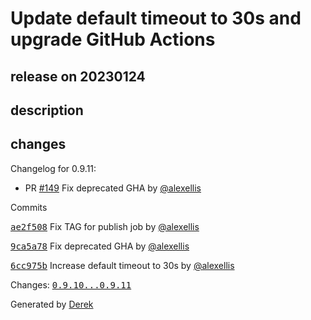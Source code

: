 # Update default timeout to 30s and upgrade GitHub Actions

## release on 20230124

## description

## changes

Changelog for 0.9.11:

* PR <a class="issue-link js-issue-link" data-error-text="Failed to load title" data-id="1554563459" data-permission-text="Title is private" data-url="https://github.com/openfaas/of-watchdog/issues/149" data-hovercard-type="pull_request" data-hovercard-url="/openfaas/of-watchdog/pull/149/hovercard" href="https://github.com/openfaas/of-watchdog/pull/149">#149</a> Fix deprecated GHA by <a class="user-mention notranslate" data-hovercard-type="user" data-hovercard-url="/users/alexellis/hovercard" data-octo-click="hovercard-link-click" data-octo-dimensions="link_type:self" href="https://github.com/alexellis">@alexellis</a>

Commits

<a class="commit-link" data-hovercard-type="commit" data-hovercard-url="https://github.com/openfaas/of-watchdog/commit/ae2f5089ae66f81a1475c4664cb8f5edb6c096bf/hovercard" href="https://github.com/openfaas/of-watchdog/commit/ae2f5089ae66f81a1475c4664cb8f5edb6c096bf"><tt>ae2f508</tt></a> Fix TAG for publish job by <a class="user-mention notranslate" data-hovercard-type="user" data-hovercard-url="/users/alexellis/hovercard" data-octo-click="hovercard-link-click" data-octo-dimensions="link_type:self" href="https://github.com/alexellis">@alexellis</a>

<a class="commit-link" data-hovercard-type="commit" data-hovercard-url="https://github.com/openfaas/of-watchdog/commit/9ca5a788dc4de7b62c214c896c3d600b0e53059c/hovercard" href="https://github.com/openfaas/of-watchdog/commit/9ca5a788dc4de7b62c214c896c3d600b0e53059c"><tt>9ca5a78</tt></a> Fix deprecated GHA by <a class="user-mention notranslate" data-hovercard-type="user" data-hovercard-url="/users/alexellis/hovercard" data-octo-click="hovercard-link-click" data-octo-dimensions="link_type:self" href="https://github.com/alexellis">@alexellis</a>

<a class="commit-link" data-hovercard-type="commit" data-hovercard-url="https://github.com/openfaas/of-watchdog/commit/6cc975b5f519ece52b59188a46412bd81ef3d717/hovercard" href="https://github.com/openfaas/of-watchdog/commit/6cc975b5f519ece52b59188a46412bd81ef3d717"><tt>6cc975b</tt></a> Increase default timeout to 30s by <a class="user-mention notranslate" data-hovercard-type="user" data-hovercard-url="/users/alexellis/hovercard" data-octo-click="hovercard-link-click" data-octo-dimensions="link_type:self" href="https://github.com/alexellis">@alexellis</a>

Changes: <a class="commit-link" href="https://github.com/openfaas/of-watchdog/compare/0.9.10...0.9.11"><tt>0.9.10...0.9.11</tt></a>

Generated by <a href="https://github.com/alexellis/derek/">Derek</a>

